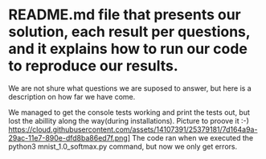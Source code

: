 # README.md file that presents our solution, each result per questions, and it explains how to run our code to reproduce our results.  

We are not shure what questions we are suposed to answer, but here is a description on how far we have come.

We managed to get the console tests working and print the tests out, but lost the abillity along the way(during installations).
Picture to proove it :-)
https://cloud.githubusercontent.com/assets/14107391/25379181/7d164a9a-29ac-11e7-890e-dfd8ba86ed7f.png]
The code ran when we executed the python3 mnist_1.0_softmax.py command, but now we only get errors.   
